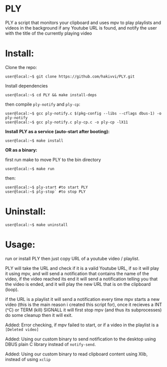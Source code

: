 # PLY
PLY a script that monitors your clipboard and uses mpv to play playlists and videos in the background if any Youtube URL is found, and notify the user with the title of the currently playing video

# Install:
Clone the repo:

```
user@local:~$ git clone https://github.com/hakivvi/PLY.git
```

Install dependencies

```
user@local:~$ cd PLY && make install-deps
```

then compile `ply-notify` and `ply-cp`:

```
user@local:~$ gcc ply-notify.c $(pkg-config --libs --cflags dbus-1) -o ply-notify
user@local:~$ gcc ply-notify.c ply-cp.c -o ply-cp -lX11
```
**Install PLY as a service (auto-start after booting):**

```
user@local:~$ make install
```

**OR as a binary:**

first run make to move PLY to the bin directory

```
user@local:~$ make run
```

then:

```
user@local:~$ ply-start #to start PLY
user@local:~$ ply-stop` #to stop PLY
```

# Uninstall:
```
user@local:~$ make uninstall
```
# Usage:
run or install PLY then just copy URL of a youtube video / playlist.

PLY will take the URL and check if it is a valid Youtube URL, if so it will play it using mpv, and will send a notification that contains the name of the video, if the video reached its end it will send a notification telling you that the video is ended, and it will play the new URL that is on the clipboard (loop).

if the URL is a playlist it will send a notification every time mpv starts a new video (this is the main reason i created this script for), once it recieves a INT (^C) or TERM (kill) SIGNALL it will first stop mpv (and thus its subprocesses) do some cleanup then it will exit.

Added: Error checking, if mpv failed to start, or if a video in the playlist is a `[Deleted video]`

Added: Using our custom binary to send notification to the desktop using DBUS plain C library instead of `notify-send`.

Added: Using our custom binary to read clipboard content using Xlib, instead of using `xclip`
